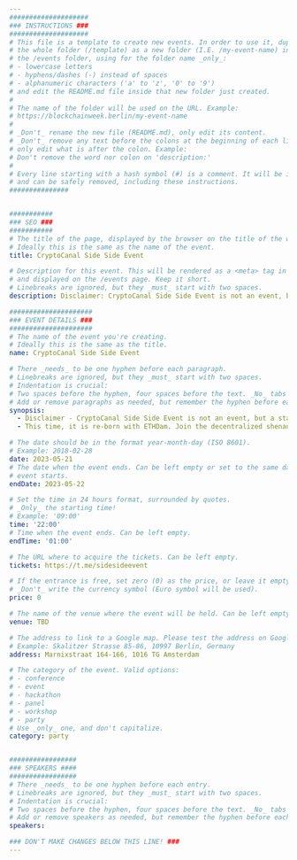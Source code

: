 ```yaml
---
####################
### INSTRUCTIONS ###
####################
# This file is a template to create new events. In order to use it, duplicate
# the whole folder (/template) as a new folder (I.E. /my-event-name) inside of
# the /events folder, using for the folder name _only_:
# - lowercase letters
# - hyphens/dashes (-) instead of spaces
# - alphanumeric characters ('a' to 'z', '0' to '9')
# and edit the README.md file inside that new folder just created.
#
# The name of the folder will be used on the URL. Example:
# https://blockchainweek.berlin/my-event-name
#
# _Don't_ rename the new file (README.md), only edit its content.
# _Don't_ remove any text before the colons at the beginning of each line,
# only edit what is after the colon. Example:
# Don't remove the word nor colon on 'description:'
#
# Every line starting with a hash symbol (#) is a comment. It will be ignored
# and can be safely removed, including these instructions.
###############


###########
### SEO ###
###########
# The title of the page, displayed by the browser on the title of the window.
# Ideally this is the same as the name of the event.
title: CryptoCanal Side Side Event

# Description for this event. This will be rendered as a <meta> tag in the HTML,
# and displayed on the /events page. Keep it short.
# Linebreaks are ignored, but they _must_ start with two spaces.
description: Disclaimer: CryptoCanal Side Side Event is not an event, but a state of mind. It was born at ETHPorto, as an experimental (lazy) way to collect crypto folks around us and send updates to the Telegram groupchat on lunch meetups, bar activities and who’s where doing what. 

#####################
### EVENT DETAILS ###
#####################
# The name of the event you're creating.
# Ideally this is the same as the title.
name: CryptoCanal Side Side Event

# There _needs_ to be one hyphen before each paragraph.
# Linebreaks are ignored, but they _must_ start with two spaces.
# Indentation is crucial:
# Two spaces before the hyphen, four spaces before the text. _No_ tabs allowed.
# Add or remove paragraphs as needed, but remember the hyphen before each entry.
synopsis:
  - Disclaimer - CryptoCanal Side Side Event is not an event, but a state of mind. It was born at ETHPorto, as an experimental (lazy) way to collect crypto folks around us and send updates to the Telegram groupchat on lunch meetups, bar activities and who’s where doing what. 
  - This time, it is re-born with ETHDam. Join the decentralized shenanigans.

# The date should be in the format year-month-day (ISO 8601).
# Example: 2018-02-28
date: 2023-05-21
# The date when the event ends. Can be left empty or set to the same day the
# event starts.
endDate: 2023-05-22

# Set the time in 24 hours format, surrounded by quotes.
# _Only_ the starting time!
# Example: '09:00'
time: '22:00'
# Time when the event ends. Can be left empty.
endTime: '01:00'

# The URL where to acquire the tickets. Can be left empty.
tickets: https://t.me/sidesideevent

# If the entrance is free, set zero (0) as the price, or leave it empty.
# _Don't_ write the currency symbol (Euro symbol will be used).
price: 0

# The name of the venue where the event will be held. Can be left empty.
venue: TBD

# The address to link to a Google map. Please test the address on Google Maps.
# Example: Skalitzer Strasse 85-86, 10997 Berlin, Germany
address: Marnixstraat 164-166, 1016 TG Amsterdam

# The category of the event. Valid options:
# - conference
# - event
# - hackathon
# - panel
# - workshop
# - party
# Use _only_ one, and don't capitalize.
category: party


#################
### SPEAKERS ####
#################
# There _needs_ to be one hyphen before each entry.
# Linebreaks are ignored, but they _must_ start with two spaces.
# Indentation is crucial:
# Two spaces before the hyphen, four spaces before the text. _No_ tabs allowed.
# Add or remove speakers as needed, but remember the hyphen before each entry.
speakers:

### DON'T MAKE CHANGES BELOW THIS LINE! ###
---
```


<!-- ### DON'T MAKE CHANGES BELOW THIS LINE! ### -->

<Event-Content/>
